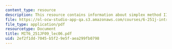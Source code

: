```yaml
---
content_type: resource
description: This resource contains information about simplex method II.
file: https://ol-ocw-studio-app-qa.s3.amazonaws.com/courses/6-251j-introduction-to-mathematical-programming-fall-2009/2ef2f1dd7045b5f29e5faea299fb0798_MIT6_251JF09_lec06.pdf
file_type: application/pdf
resourcetype: Document
title: MIT6_251JF09_lec06.pdf
uid: 2ef2f1dd-7045-b5f2-9e5f-aea299fb0798
---
```

